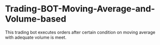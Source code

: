 # Trading-BOT-Moving-Average-and-Volume-based
This trading bot executes orders after certain condition on moving average with adequate volume is meet.
